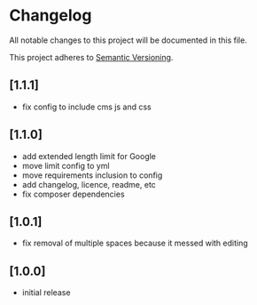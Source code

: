 # Changelog

All notable changes to this project will be documented in this file.

This project adheres to [Semantic Versioning](http://semver.org/).

## [1.1.1]

* fix config to include cms js and css

## [1.1.0]

* add extended length limit for Google
* move limit config to yml
* move requirements inclusion to config
* add changelog, licence, readme, etc
* fix composer dependencies

## [1.0.1]

* fix removal of multiple spaces because it messed with editing

## [1.0.0]

* initial release
